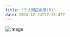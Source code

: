 ```yaml
---
title: "个人回应收录(5)"
date: 2018-12-24T17:15:47Z
---
```


![image](https://user-images.githubusercontent.com/37917810/50404413-a27a4180-0775-11e9-8057-75f0b358406b.png)
